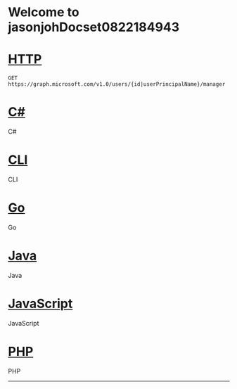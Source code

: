 # Welcome to jasonjohDocset0822184943

# [HTTP](#tab/http)
<!-- {
  "blockType": "request",
  "name": "get_manager_2"
}-->
```msgraph-interactive
GET https://graph.microsoft.com/v1.0/users/{id|userPrincipalName}/manager
```

# [C#](#tab/csharp)
C#

# [CLI](#tab/cli)
CLI

# [Go](#tab/go)
Go

# [Java](#tab/java)
Java

# [JavaScript](#tab/javascript)
JavaScript

# [PHP](#tab/php)
PHP

---
